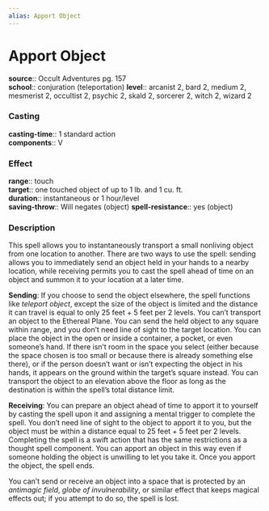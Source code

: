 ```yaml
---
alias: Apport Object
---
```


# Apport Object 

**source**:: Occult Adventures pg. 157  
**school**:: conjuration (teleportation)
**level**:: arcanist 2, bard 2, medium 2, mesmerist 2, occultist 2, psychic 2, skald 2, sorcerer 2, witch 2, wizard 2

### Casting 

**casting-time**:: 1 standard action  
**components**:: V

### Effect 

**range**:: touch  
**target**:: one touched object of up to 1 lb. and 1 cu. ft.  
**duration**:: instantaneous or 1 hour/level  
**saving-throw**:: Will negates (object)
**spell-resistance**:: yes (object)

### Description 

This spell allows you to instantaneously transport a small nonliving object from one location to another. There are two ways to use the spell: sending allows you to immediately send an object held in your hands to a nearby location, while receiving permits you to cast the spell ahead of time on an object and summon it to your location at a later time.  
  
**Sending**: If you choose to send the object elsewhere, the spell functions like *teleport object*, except the size of the object is limited and the distance it can travel is equal to only 25 feet + 5 feet per 2 levels. You can’t transport an object to the Ethereal Plane. You can send the held object to any square within range, and you don’t need line of sight to the target location. You can place the object in the open or inside a container, a pocket, or even someone’s hand. If there isn’t room in the space you select (either because the space chosen is too small or because there is already something else there), or if the person doesn’t want or isn’t expecting the object in his hands, it appears on the ground within the target’s square instead. You can transport the object to an elevation above the floor as long as the destination is within the spell’s total distance limit.  
  
**Receiving**: You can prepare an object ahead of time to apport it to yourself by casting the spell upon it and assigning a mental trigger to complete the spell. You don’t need line of sight to the object to apport it to you, but the object must be within a distance equal to 25 feet + 5 feet per 2 levels. Completing the spell is a swift action that has the same restrictions as a thought spell component. You can apport an object in this way even if someone holding the object is unwilling to let you take it. Once you apport the object, the spell ends.  
  
You can’t send or receive an object into a space that is protected by an *antimagic field*, *globe of invulnerability*, or similar effect that keeps magical effects out; if you attempt to do so, the spell is lost.
